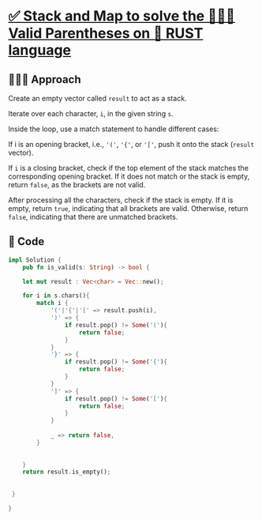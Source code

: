 # [✅ Stack and Map to solve the 🧑🏻‍💻 Valid Parentheses on 🦀  RUST language]()

## 🧑🏻‍💻 Approach

Create an empty vector called `result` to act as a stack.

Iterate over each character, `i`, in the given string `s`.

Inside the loop, use a match statement to handle different cases:

If i is an opening bracket, i.e., `'('`, `'{'`, or `'['`, push it onto the stack (`result` vector).

If `i` is a closing bracket, check if the top element of the stack matches the corresponding opening bracket. If it does not match or the stack is empty, return `false`, as the brackets are not valid.

After processing all the characters, check if the stack is empty. If it is empty, return `true`, indicating that all brackets are valid. Otherwise, return `false`, indicating that there are unmatched brackets.

## 🔐 Code

``` RUST
impl Solution {
    pub fn is_valid(s: String) -> bool {

    let mut result : Vec<char> = Vec::new();

    for i in s.chars(){
        match i {
            '('|'{'|'[' => result.push(i),
            ')' => {
                if result.pop() != Some('('){
                    return false;
                }
            }
            '}' => {
                if result.pop() != Some('{'){
                    return false;
                }
            }
            ']' => {
                if result.pop() != Some('['){
                    return false;
                }
            }
            
            _ => return false,
        }
        
        
    }
    return result.is_empty();
      
        
 }

}
```


